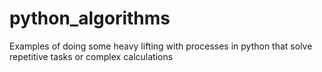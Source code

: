 # python_algorithms
Examples of doing some heavy lifting with processes in python that solve repetitive tasks or complex calculations
